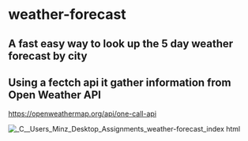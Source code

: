 # weather-forecast

## A fast easy way to look up the 5 day weather forecast by city

## Using a fectch api it gather information from Open Weather API
https://openweathermap.org/api/one-call-api

![_C__Users_Minz_Desktop_Assignments_weather-forecast_index html](https://user-images.githubusercontent.com/80286982/137657872-a485c196-20a9-46b5-b648-15cfaf3959bc.png)
